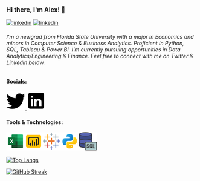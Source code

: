 ### Hi there, I'm Alex! 👋
[![linkedin](https://img.shields.io/badge/Linkedin-0e76a8?style=for-the-badge&logo=Linkedin&logoColor=white)](https://www.linkedin.com/in/alxfndz/) [![linkedin](https://img.shields.io/badge/Linkedin-0e76a8?style=for-the-badge&logo=Linkedin&logoColor=white)](https://www.linkedin.com/in/alxfndz/)
###### I'm a newgrad from Florida State University with a major in Economics and minors in Computer Science & Business Analytics. Proficient in Python, SQL, Tableau & Power BI. I'm currently pursuing opportunities in Data Analytics/Engineering & Finance. Feel free to connect with me on Twitter & Linkedin below.

#### Socials:
<a href="https://twitter.com/Alxfndz">
         <img src="twitter.png">
      </a>
<a href="https://www.linkedin.com/in/alexander-fernandez-3077ab18b/">
         <img src="linkedin.png">
      </a>

#### Tools & Technologies:
<img src='icons8-microsoft-excel-2019-48.png'><img src='icons8-power-bi-48.png'><img src='icons8-tableau-software-48.png'><img src='python.png'><img src='icons8-sql-48.png'>

[![Top Langs](https://github-readme-stats.vercel.app/api/top-langs/?username=alxfndz&layout=compact&theme=midnight-purple&card_width=390px&hide_border=true)](https://github.com/anuraghazra/github-readme-stats)

[![GitHub Streak](https://streak-stats.demolab.com?user=Alxfndz&theme=midnight-purple&hide_border=true&border_radius=1&date_format=n%2Fj%5B%2FY%5D&card_width=390)](https://git.io/streak-stats)




